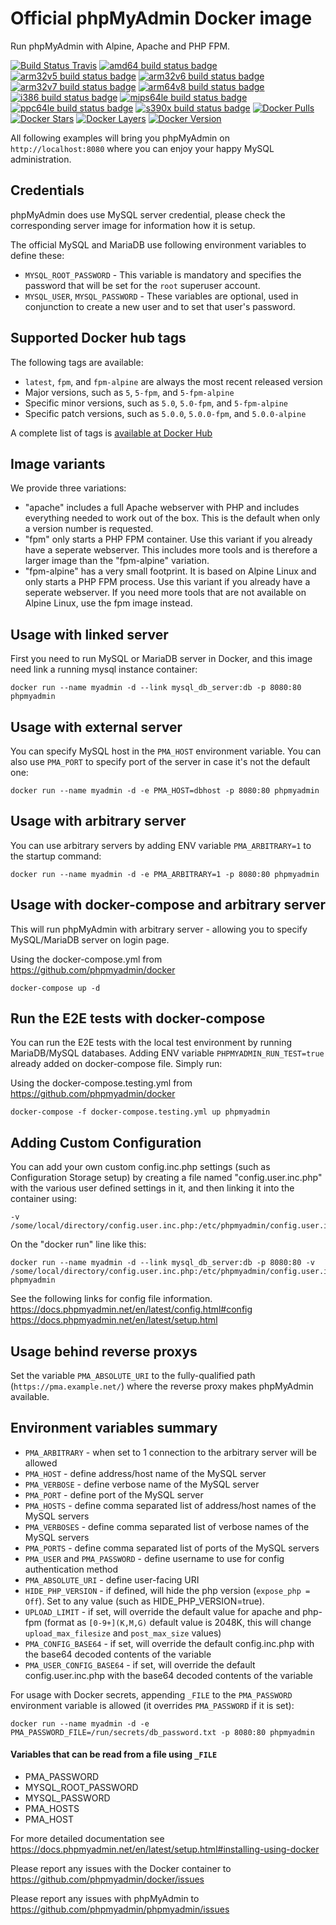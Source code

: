 # Official phpMyAdmin Docker image

Run phpMyAdmin with Alpine, Apache and PHP FPM.

[![Build Status Travis](https://travis-ci.org/phpmyadmin/docker.svg?branch=master)](https://travis-ci.org/phpmyadmin/docker)
[![amd64 build status badge](https://img.shields.io/jenkins/s/https/doi-janky.infosiftr.net/job/multiarch/job/amd64/job/phpmyadmin.svg?label=amd64)](https://doi-janky.infosiftr.net/job/multiarch/job/amd64/job/phpmyadmin)
[![arm32v5 build status badge](https://img.shields.io/jenkins/s/https/doi-janky.infosiftr.net/job/multiarch/job/arm32v5/job/phpmyadmin.svg?label=arm32v5)](https://doi-janky.infosiftr.net/job/multiarch/job/arm32v5/job/phpmyadmin)
[![arm32v6 build status badge](https://img.shields.io/jenkins/s/https/doi-janky.infosiftr.net/job/multiarch/job/arm32v6/job/phpmyadmin.svg?label=arm32v6)](https://doi-janky.infosiftr.net/job/multiarch/job/arm32v6/job/phpmyadmin)
[![arm32v7 build status badge](https://img.shields.io/jenkins/s/https/doi-janky.infosiftr.net/job/multiarch/job/arm32v7/job/phpmyadmin.svg?label=arm32v7)](https://doi-janky.infosiftr.net/job/multiarch/job/arm32v7/job/phpmyadmin)
[![arm64v8 build status badge](https://img.shields.io/jenkins/s/https/doi-janky.infosiftr.net/job/multiarch/job/arm64v8/job/phpmyadmin.svg?label=arm64v8)](https://doi-janky.infosiftr.net/job/multiarch/job/arm64v8/job/phpmyadmin)
[![i386 build status badge](https://img.shields.io/jenkins/s/https/doi-janky.infosiftr.net/job/multiarch/job/i386/job/phpmyadmin.svg?label=i386)](https://doi-janky.infosiftr.net/job/multiarch/job/i386/job/phpmyadmin)
[![mips64le build status badge](https://img.shields.io/jenkins/s/https/doi-janky.infosiftr.net/job/multiarch/job/mips64le/job/phpmyadmin.svg?label=mips64le)](https://doi-janky.infosiftr.net/job/multiarch/job/mips64le/job/phpmyadmin)
[![ppc64le build status badge](https://img.shields.io/jenkins/s/https/doi-janky.infosiftr.net/job/multiarch/job/ppc64le/job/phpmyadmin.svg?label=ppc64le)](https://doi-janky.infosiftr.net/job/multiarch/job/ppc64le/job/phpmyadmin)
[![s390x build status badge](https://img.shields.io/jenkins/s/https/doi-janky.infosiftr.net/job/multiarch/job/s390x/job/phpmyadmin.svg?label=s390x)](https://doi-janky.infosiftr.net/job/multiarch/job/s390x/job/phpmyadmin)
[![Docker Pulls](https://img.shields.io/docker/pulls/_/phpmyadmin.svg)][hub]
[![Docker Stars](https://img.shields.io/docker/stars/_/phpmyadmin.svg)][hub]
[![Docker Layers](https://images.microbadger.com/badges/image/phpmyadmin.svg)](https://microbadger.com/images/phpmyadmin "Get your own image badge on microbadger.com")
[![Docker Version](https://images.microbadger.com/badges/version/phpmyadmin.svg)](https://microbadger.com/images/phpmyadmin "Get your own version badge on microbadger.com")


All following examples will bring you phpMyAdmin on `http://localhost:8080`
where you can enjoy your happy MySQL administration.

## Credentials

phpMyAdmin does use MySQL server credential, please check the corresponding
server image for information how it is setup.

The official MySQL and MariaDB use following environment variables to define these:

* `MYSQL_ROOT_PASSWORD` - This variable is mandatory and specifies the password that will be set for the `root` superuser account.
* `MYSQL_USER`, `MYSQL_PASSWORD` - These variables are optional, used in conjunction to create a new user and to set that user's password.

## Supported Docker hub tags

The following tags are available:

* `latest`, `fpm`, and `fpm-alpine` are always the most recent released version
* Major versions, such as `5`, `5-fpm`, and `5-fpm-alpine`
* Specific minor versions, such as `5.0`, `5.0-fpm`, and `5-fpm-alpine`
* Specific patch versions, such as `5.0.0`, `5.0.0-fpm`, and `5.0.0-alpine`

A complete list of tags is [available at Docker Hub](https://hub.docker.com/_/phpmyadmin/tags)

## Image variants

We provide three variations:

* "apache" includes a full Apache webserver with PHP and includes everything needed to work out of the box.
This is the default when only a version number is requested.
* "fpm" only starts a PHP FPM container. Use this variant if you already have a seperate webserver.
This includes more tools and is therefore a larger image than the "fpm-alpine" variation.
* "fpm-alpine" has a very small footprint. It is based on Alpine Linux and only starts a PHP FPM process.
Use this variant if you already have a seperate webserver. If you need more tools that are not available on Alpine Linux, use the fpm image instead.

## Usage with linked server

First you need to run MySQL or MariaDB server in Docker, and this image need
link a running mysql instance container:

```
docker run --name myadmin -d --link mysql_db_server:db -p 8080:80 phpmyadmin
```

## Usage with external server

You can specify MySQL host in the `PMA_HOST` environment variable. You can also
use `PMA_PORT` to specify port of the server in case it's not the default one:

```
docker run --name myadmin -d -e PMA_HOST=dbhost -p 8080:80 phpmyadmin
```

## Usage with arbitrary server

You can use arbitrary servers by adding ENV variable `PMA_ARBITRARY=1` to the startup command:

```
docker run --name myadmin -d -e PMA_ARBITRARY=1 -p 8080:80 phpmyadmin
```

## Usage with docker-compose and arbitrary server

This will run phpMyAdmin with arbitrary server - allowing you to specify MySQL/MariaDB
server on login page.

Using the docker-compose.yml from https://github.com/phpmyadmin/docker

```
docker-compose up -d
```

## Run the E2E tests with docker-compose

You can run the E2E tests with the local test environment by running MariaDB/MySQL databases. Adding ENV variable `PHPMYADMIN_RUN_TEST=true` already added on docker-compose file. Simply run:

Using the docker-compose.testing.yml from https://github.com/phpmyadmin/docker

```
docker-compose -f docker-compose.testing.yml up phpmyadmin
```

## Adding Custom Configuration

You can add your own custom config.inc.php settings (such as Configuration Storage setup)
 by creating a file named "config.user.inc.php" with the various user defined settings
in it, and then linking it into the container using:

```
-v /some/local/directory/config.user.inc.php:/etc/phpmyadmin/config.user.inc.php
```
On the "docker run" line like this:
```
docker run --name myadmin -d --link mysql_db_server:db -p 8080:80 -v /some/local/directory/config.user.inc.php:/etc/phpmyadmin/config.user.inc.php phpmyadmin
```

See the following links for config file information.
https://docs.phpmyadmin.net/en/latest/config.html#config
https://docs.phpmyadmin.net/en/latest/setup.html

## Usage behind reverse proxys

Set the variable ``PMA_ABSOLUTE_URI`` to the fully-qualified path (``https://pma.example.net/``) where the reverse proxy makes phpMyAdmin available.

## Environment variables summary

* ``PMA_ARBITRARY`` - when set to 1 connection to the arbitrary server will be allowed
* ``PMA_HOST`` - define address/host name of the MySQL server
* ``PMA_VERBOSE`` - define verbose name of the MySQL server
* ``PMA_PORT`` - define port of the MySQL server
* ``PMA_HOSTS`` - define comma separated list of address/host names of the MySQL servers
* ``PMA_VERBOSES`` - define comma separated list of verbose names of the MySQL servers
* ``PMA_PORTS`` -  define comma separated list of ports of the MySQL servers
* ``PMA_USER`` and ``PMA_PASSWORD`` - define username to use for config authentication method
* ``PMA_ABSOLUTE_URI`` - define user-facing URI
* ``HIDE_PHP_VERSION`` - if defined, will hide the php version (`expose_php = Off`). Set to any value (such as HIDE_PHP_VERSION=true).
* ``UPLOAD_LIMIT`` - if set, will override the default value for apache and php-fpm (format as `[0-9+](K,M,G)` default value is 2048K, this will change ``upload_max_filesize`` and ``post_max_size`` values)
* ``PMA_CONFIG_BASE64`` - if set, will override the default config.inc.php with the base64 decoded contents of the variable
* ``PMA_USER_CONFIG_BASE64`` - if set, will override the default config.user.inc.php with the base64 decoded contents of the variable

For usage with Docker secrets, appending ``_FILE`` to the ``PMA_PASSWORD`` environment variable is allowed (it overrides ``PMA_PASSWORD`` if it is set):
```
docker run --name myadmin -d -e PMA_PASSWORD_FILE=/run/secrets/db_password.txt -p 8080:80 phpmyadmin
```

#### Variables that can be read from a file using ``_FILE``
- PMA_PASSWORD
- MYSQL_ROOT_PASSWORD
- MYSQL_PASSWORD
- PMA_HOSTS
- PMA_HOST

For more detailed documentation see https://docs.phpmyadmin.net/en/latest/setup.html#installing-using-docker

[hub]: https://hub.docker.com/_/phpmyadmin

Please report any issues with the Docker container to https://github.com/phpmyadmin/docker/issues

Please report any issues with phpMyAdmin to https://github.com/phpmyadmin/phpmyadmin/issues
